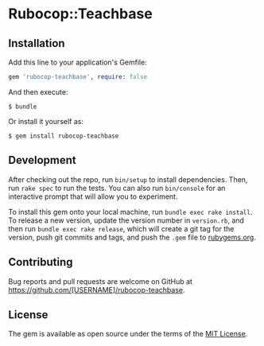 # Rubocop::Teachbase

## Installation

Add this line to your application's Gemfile:

```ruby
gem 'rubocop-teachbase', require: false
```

And then execute:

    $ bundle

Or install it yourself as:

    $ gem install rubocop-teachbase


## Development

After checking out the repo, run `bin/setup` to install dependencies. Then, run `rake spec` to run the tests. You can also run `bin/console` for an interactive prompt that will allow you to experiment.

To install this gem onto your local machine, run `bundle exec rake install`. To release a new version, update the version number in `version.rb`, and then run `bundle exec rake release`, which will create a git tag for the version, push git commits and tags, and push the `.gem` file to [rubygems.org](https://rubygems.org).

## Contributing

Bug reports and pull requests are welcome on GitHub at https://github.com/[USERNAME]/rubocop-teachbase.

## License

The gem is available as open source under the terms of the [MIT License](https://opensource.org/licenses/MIT).
